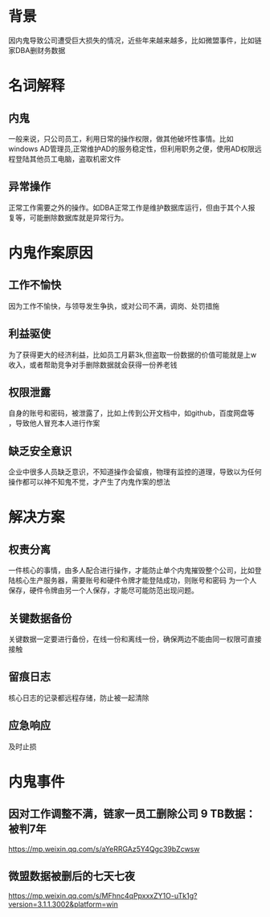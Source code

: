 
<!-- @import "[TOC]" {cmd="toc" depthFrom=1 depthTo=6 orderedList=false} -->



# 背景 
因内鬼导致公司遭受巨大损失的情况，近些年来越来越多，比如微盟事件，比如链家DBA删财务数据


# 名词解释

## 内鬼
一般来说，只公司员工，利用日常的操作权限，做其他破坏性事情。比如windows  AD管理员,正常维护AD的服务稳定性，但利用职务之便，使用AD权限远程登陆其他员工电脑，盗取机密文件

## 异常操作
正常工作需要之外的操作。如DBA正常工作是维护数据库运行，但由于其个人报复等，可能删除数据库就是异常行为。


# 内鬼作案原因

## 工作不愉快

因为工作不愉快，与领导发生争执，或对公司不满，调岗、处罚措施

## 利益驱使

为了获得更大的经济利益，比如员工月薪3k,但盗取一份数据的价值可能就是上w收入，或者帮助竞争对手删除数据就会获得一份养老钱

## 权限泄露

自身的账号和密码，被泄露了，比如上传到公开文档中，如github，百度网盘等 ，导致他人冒充本人进行作案

## 缺乏安全意识

企业中很多人员缺乏意识，不知道操作会留痕，物理有监控的道理，导致以为任何操作都可以神不知鬼不觉，才产生了内鬼作案的想法

# 解决方案

## 权责分离

一件核心的事情，由多人配合进行操作，才能防止单个内鬼摧毁整个公司，比如登陆核心生产服务器，需要账号和硬件令牌才能登陆成功，则账号和密码
为一个人保存，硬件令牌由另一个人保存，才能尽可能防范出现问题。

## 关键数据备份

关键数据一定要进行备份，在线一份和离线一份，确保两边不能由同一权限可直接接触


## 留痕日志

核心日志的记录都远程存储，防止被一起清除


## 应急响应
及时止损


# 内鬼事件 

## 因对工作调整不满，链家一员工删除公司 9 TB数据：被判7年

https://mp.weixin.qq.com/s/aYeRRGAz5Y4Qgc39bZcwsw


## 微盟数据被删后的七天七夜
https://mp.weixin.qq.com/s/MFhnc4qPpxxxZY1O-uTk1g?version=3.1.1.3002&platform=win

